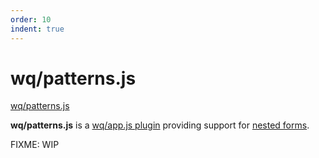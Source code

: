 ```yaml
---
order: 10
indent: true
---
```


wq/patterns.js
==============

[wq/patterns.js]

**wq/patterns.js** is a [wq/app.js plugin] providing support for [nested forms].

FIXME: WIP

[wq/patterns.js]: https://github.com/wq/wq.app/blob/master/js/wq/patterns.js
[wq/app.js plugin]: https://wq.io/docs/app-plugins
[nested forms]: https://wq.io/docs/nested-forms
